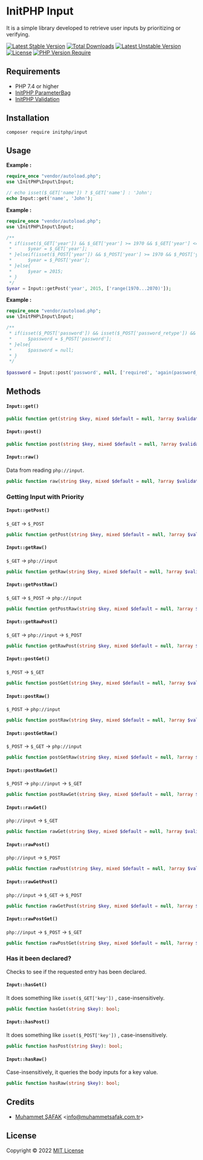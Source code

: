 # InitPHP Input

It is a simple library developed to retrieve user inputs by prioritizing or verifying.

[![Latest Stable Version](http://poser.pugx.org/initphp/input/v)](https://packagist.org/packages/initphp/input) [![Total Downloads](http://poser.pugx.org/initphp/input/downloads)](https://packagist.org/packages/initphp/input) [![Latest Unstable Version](http://poser.pugx.org/initphp/input/v/unstable)](https://packagist.org/packages/initphp/input) [![License](http://poser.pugx.org/initphp/input/license)](https://packagist.org/packages/initphp/input) [![PHP Version Require](http://poser.pugx.org/initphp/input/require/php)](https://packagist.org/packages/initphp/input)


## Requirements

- PHP 7.4 or higher
- [InitPHP ParameterBag](https://github.com/InitPHP/ParameterBag)
- [InitPHP Validation](https://github.com/InitPHP/Validation)

## Installation

```
composer require initphp/input
```

## Usage

**Example :**

```php
require_once "vendor/autoload.php";
use \InitPHP\Input\Input;

// echo isset($_GET['name']) ? $_GET['name'] : 'John';
echo Input::get('name', 'John');
```

**Example :**

```php
require_once "vendor/autoload.php";
use \InitPHP\Input\Input;

/**
 * if(isset($_GET['year']) && $_GET['year'] >= 1970 && $_GET['year'] <= 2070){
 *      $year = $_GET['year'];
 * }elseif(isset($_POST['year']) && $_POST['year'] >= 1970 && $_POST['year'] <= 2070){
 *      $year = $_POST['year'];
 * }else{
 *      $year = 2015;
 * }
 */
$year = Input::getPost('year', 2015, ['range(1970...2070)']);
```

**Example :**

```php
require_once "vendor/autoload.php";
use \InitPHP\Input\Input;

/**
 * if(isset($_POST['password']) && isset($_POST['password_retype']) && !empty($_POST['password']) && $_POST['password'] == $_POST['password_retype']){
 *      $password = $_POST['password'];
 * }else{
 *      $password = null;
 * }
 */
 
$password = Input::post('password', null, ['required', 'again(password_retype)'])
```

## Methods

#### `Input::get()`

```php
public function get(string $key, mixed $default = null, ?array $validation = null): mixed;
```

#### `Input::post()`

```php
public function post(string $key, mixed $default = null, ?array $validation = null): mixed;
```

#### `Input::raw()`

Data from reading `php://input`.

```php
public function raw(string $key, mixed $default = null, ?array $validation = null): mixed;
```

### Getting Input with Priority

#### `Input::getPost()`

`$_GET` -> `$_POST`

```php
public function getPost(string $key, mixed $default = null, ?array $validation = null): mixed;
```

#### `Input::getRaw()`

`$_GET` -> `php://input`

```php
public function getRaw(string $key, mixed $default = null, ?array $validation = null): mixed;
```

#### `Input::getPostRaw()`

`$_GET` -> `$_POST` -> `php://input`

```php
public function getPostRaw(string $key, mixed $default = null, ?array $validation = null): mixed;
```

#### `Input::getRawPost()`

`$_GET` -> `php://input` -> `$_POST`

```php
public function getRawPost(string $key, mixed $default = null, ?array $validation = null): mixed;
```

#### `Input::postGet()`

`$_POST` -> `$_GET`

```php
public function postGet(string $key, mixed $default = null, ?array $validation = null): mixed;
```

#### `Input::postRaw()`

`$_POST` -> `php://input`

```php
public function postRaw(string $key, mixed $default = null, ?array $validation = null): mixed;
```

#### `Input::postGetRaw()`

`$_POST` -> `$_GET` -> `php://input`

```php
public function postGetRaw(string $key, mixed $default = null, ?array $validation = null): mixed;
```

#### `Input::postRawGet()`

`$_POST` -> `php://input` -> `$_GET`

```php
public function postRawGet(string $key, mixed $default = null, ?array $validation = null): mixed;
```

#### `Input::rawGet()`

`php://input` -> `$_GET`

```php
public function rawGet(string $key, mixed $default = null, ?array $validation = null): mixed;
```

#### `Input::rawPost()`

`php://input` -> `$_POST`

```php
public function rawPost(string $key, mixed $default = null, ?array $validation = null): mixed;
```

#### `Input::rawGetPost()`

`php://input` -> `$_GET` -> `$_POST`

```php
public function rawGetPost(string $key, mixed $default = null, ?array $validation = null): mixed;
```

#### `Input::rawPostGet()`

`php://input` -> `$_POST` -> `$_GET`

```php
public function rawPostGet(string $key, mixed $default = null, ?array $validation = null): mixed;
```

### Has it been declared?

Checks to see if the requested entry has been declared.

#### `Input::hasGet()`

It does something like `isset($_GET['key'])` , case-insensitively.

```php
public function hasGet(string $key): bool;
```

#### `Input::hasPost()`

It does something like `isset($_POST['key'])` , case-insensitively.

```php
public function hasPost(string $key): bool;
```

#### `Input::hasRaw()`

Case-insensitively, it queries the body inputs for a key value.

```php
public function hasRaw(string $key): bool;
```

## Credits

- [Muhammet ŞAFAK](https://www.muhammetsafak.com.tr) <<info@muhammetsafak.com.tr>>

## License

Copyright &copy; 2022 [MIT License](./LICENSE)
